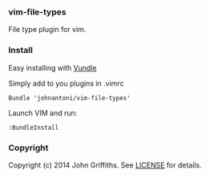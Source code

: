 ### vim-file-types

File type plugin for vim.

### Install

Easy installing with [Vundle](https://github.com/gmarik/Vundle.vim)

Simply add to you plugins in .vimrc

    Bundle 'johnantoni/vim-file-types'

Launch VIM and run:
  
    :BundleInstall

### Copyright

Copyright (c) 2014 John Griffiths. See [LICENSE](LICENSE) for details.

